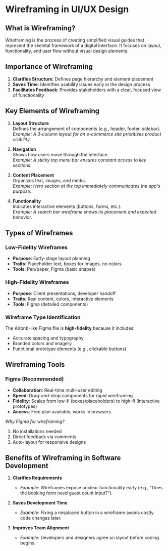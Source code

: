 # Wireframing in UI/UX Design

## What is Wireframing?
Wireframing is the process of creating simplified visual guides that represent the skeletal framework of a digital interface. It focuses on layout, functionality, and user flow without visual design elements.

## Importance of Wireframing
1. **Clarifies Structure**: Defines page hierarchy and element placement
2. **Saves Time**: Identifies usability issues early in the design process
3. **Facilitates Feedback**: Provides stakeholders with a clear, focused view of functionality

## Key Elements of Wireframing

1. **Layout Structure**  
   Defines the arrangement of components (e.g., header, footer, sidebar).  
   *Example: A 3-column layout for an e-commerce site prioritizes product visibility.*

2. **Navigation**  
   Shows how users move through the interface.  
   *Example: A sticky top menu bar ensures constant access to key sections.*

3. **Content Placement**  
   Organizes text, images, and media.  
   *Example: Hero section at the top immediately communicates the app's purpose.*

4. **Functionality**  
   Indicates interactive elements (buttons, forms, etc.).  
   *Example: A search bar wireframe shows its placement and expected behavior.*

## Types of Wireframes

### Low-Fidelity Wireframes
- **Purpose**: Early-stage layout planning  
- **Traits**: Placeholder text, boxes for images, no colors  
- **Tools**: Pen/paper, Figma (basic shapes)

### High-Fidelity Wireframes  
- **Purpose**: Client presentations, developer handoff  
- **Traits**: Real content, colors, interactive elements  
- **Tools**: Figma (detailed components)

### Wireframe Type Identification  
The Airbnb-like Figma file is **high-fidelity** because it includes:  
- Accurate spacing and typography  
- Branded colors and imagery  
- Functional prototype elements (e.g., clickable buttons)


## Wireframing Tools

### Figma (Recommended)
- **Collaboration**: Real-time multi-user editing  
- **Speed**: Drag-and-drop components for rapid wireframing  
- **Fidelity**: Scales from low-fi (boxes/placeholders) to high-fi (interactive prototypes)  
- **Access**: Free plan available, works in browsers  

*Why Figma for wireframing?*  
1. No installations needed  
2. Direct feedback via comments  
3. Auto-layout for responsive designs


## Benefits of Wireframing in Software Development

1. **Clarifies Requirements**  
   - *Example*: Wireframes expose unclear functionality early (e.g., "Does the booking form need guest count input?").

2. **Saves Development Time**  
   - *Example*: Fixing a misplaced button in a wireframe avoids costly code changes later.

3. **Improves Team Alignment**  
   - *Example*: Developers and designers agree on layout before coding begins.
